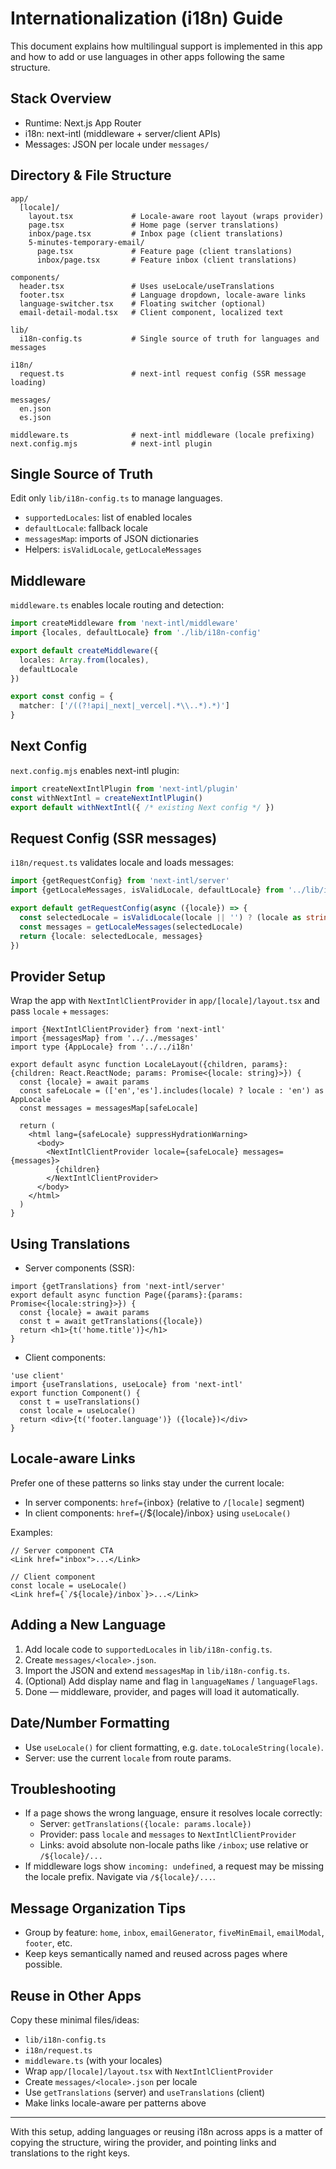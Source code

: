 # Internationalization (i18n) Guide

This document explains how multilingual support is implemented in this app and how to add or use languages in other apps following the same structure.

## Stack Overview
- Runtime: Next.js App Router
- i18n: next-intl (middleware + server/client APIs)
- Messages: JSON per locale under `messages/`

## Directory & File Structure
```
app/
  [locale]/
    layout.tsx             # Locale-aware root layout (wraps provider)
    page.tsx               # Home page (server translations)
    inbox/page.tsx         # Inbox page (client translations)
    5-minutes-temporary-email/
      page.tsx             # Feature page (client translations)
      inbox/page.tsx       # Feature inbox (client translations)

components/
  header.tsx               # Uses useLocale/useTranslations
  footer.tsx               # Language dropdown, locale-aware links
  language-switcher.tsx    # Floating switcher (optional)
  email-detail-modal.tsx   # Client component, localized text

lib/
  i18n-config.ts           # Single source of truth for languages and messages

i18n/
  request.ts               # next-intl request config (SSR message loading)

messages/
  en.json
  es.json

middleware.ts              # next-intl middleware (locale prefixing)
next.config.mjs            # next-intl plugin
```

## Single Source of Truth
Edit only `lib/i18n-config.ts` to manage languages.
- `supportedLocales`: list of enabled locales
- `defaultLocale`: fallback locale
- `messagesMap`: imports of JSON dictionaries
- Helpers: `isValidLocale`, `getLocaleMessages`

## Middleware
`middleware.ts` enables locale routing and detection:
```ts
import createMiddleware from 'next-intl/middleware'
import {locales, defaultLocale} from './lib/i18n-config'

export default createMiddleware({
  locales: Array.from(locales),
  defaultLocale
})

export const config = {
  matcher: ['/((?!api|_next|_vercel|.*\\..*).*)']
}
```

## Next Config
`next.config.mjs` enables next-intl plugin:
```ts
import createNextIntlPlugin from 'next-intl/plugin'
const withNextIntl = createNextIntlPlugin()
export default withNextIntl({ /* existing Next config */ })
```

## Request Config (SSR messages)
`i18n/request.ts` validates locale and loads messages:
```ts
import {getRequestConfig} from 'next-intl/server'
import {getLocaleMessages, isValidLocale, defaultLocale} from '../lib/i18n-config'

export default getRequestConfig(async ({locale}) => {
  const selectedLocale = isValidLocale(locale || '') ? (locale as string) : defaultLocale
  const messages = getLocaleMessages(selectedLocale)
  return {locale: selectedLocale, messages}
})
```

## Provider Setup
Wrap the app with `NextIntlClientProvider` in `app/[locale]/layout.tsx` and pass `locale` + `messages`:
```tsx
import {NextIntlClientProvider} from 'next-intl'
import {messagesMap} from '../../messages'
import type {AppLocale} from '../../i18n'

export default async function LocaleLayout({children, params}:{children: React.ReactNode; params: Promise<{locale: string}>}) {
  const {locale} = await params
  const safeLocale = (['en','es'].includes(locale) ? locale : 'en') as AppLocale
  const messages = messagesMap[safeLocale]

  return (
    <html lang={safeLocale} suppressHydrationWarning>
      <body>
        <NextIntlClientProvider locale={safeLocale} messages={messages}>
          {children}
        </NextIntlClientProvider>
      </body>
    </html>
  )
}
```

## Using Translations
- Server components (SSR):
```tsx
import {getTranslations} from 'next-intl/server'
export default async function Page({params}:{params: Promise<{locale:string}>}) {
  const {locale} = await params
  const t = await getTranslations({locale})
  return <h1>{t('home.title')}</h1>
}
```

- Client components:
```tsx
'use client'
import {useTranslations, useLocale} from 'next-intl'
export function Component() {
  const t = useTranslations()
  const locale = useLocale()
  return <div>{t('footer.language')} ({locale})</div>
}
```

## Locale-aware Links
Prefer one of these patterns so links stay under the current locale:
- In server components: `href={`inbox`}` (relative to `/[locale]` segment)
- In client components: `href={`/${locale}/inbox`}` using `useLocale()`

Examples:
```tsx
// Server component CTA
<Link href="inbox">...</Link>

// Client component
const locale = useLocale()
<Link href={`/${locale}/inbox`}>...</Link>
```

## Adding a New Language
1. Add locale code to `supportedLocales` in `lib/i18n-config.ts`.
2. Create `messages/<locale>.json`.
3. Import the JSON and extend `messagesMap` in `lib/i18n-config.ts`.
4. (Optional) Add display name and flag in `languageNames` / `languageFlags`.
5. Done — middleware, provider, and pages will load it automatically.

## Date/Number Formatting
- Use `useLocale()` for client formatting, e.g. `date.toLocaleString(locale)`.
- Server: use the current `locale` from route params.

## Troubleshooting
- If a page shows the wrong language, ensure it resolves locale correctly:
  - Server: `getTranslations({locale: params.locale})`
  - Provider: pass `locale` and `messages` to `NextIntlClientProvider`
  - Links: avoid absolute non-locale paths like `/inbox`; use relative or `/${locale}/...`
- If middleware logs show `incoming: undefined`, a request may be missing the locale prefix. Navigate via `/${locale}/...`.

## Message Organization Tips
- Group by feature: `home`, `inbox`, `emailGenerator`, `fiveMinEmail`, `emailModal`, `footer`, etc.
- Keep keys semantically named and reused across pages where possible.

## Reuse in Other Apps
Copy these minimal files/ideas:
- `lib/i18n-config.ts`
- `i18n/request.ts`
- `middleware.ts` (with your locales)
- Wrap `app/[locale]/layout.tsx` with `NextIntlClientProvider`
- Create `messages/<locale>.json` per locale
- Use `getTranslations` (server) and `useTranslations` (client)
- Make links locale-aware per patterns above

---
With this setup, adding languages or reusing i18n across apps is a matter of copying the structure, wiring the provider, and pointing links and translations to the right keys.
